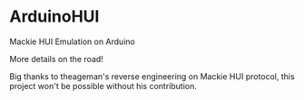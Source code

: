 # ArduinoHUI
 Mackie HUI Emulation on Arduino
 
 More details on the road!

Big thanks to theageman's reverse engineering on Mackie HUI protocol, this project won't be possible without his contribution.
